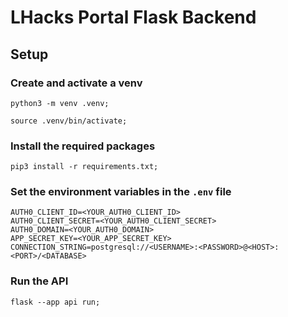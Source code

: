 # LHacks Portal Flask Backend

## Setup

### Create and activate a venv
```
python3 -m venv .venv;

source .venv/bin/activate;
```

### Install the required packages
```
pip3 install -r requirements.txt;
```

### Set the environment variables in the `.env` file

```
AUTH0_CLIENT_ID=<YOUR_AUTH0_CLIENT_ID>
AUTH0_CLIENT_SECRET=<YOUR_AUTH0_CLIENT_SECRET>
AUTH0_DOMAIN=<YOUR_AUTH0_DOMAIN>
APP_SECRET_KEY=<YOUR_APP_SECRET_KEY>
CONNECTION_STRING=postgresql://<USERNAME>:<PASSWORD>@<HOST>:<PORT>/<DATABASE>
```

### Run the API

```
flask --app api run;
```
